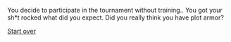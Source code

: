 You decide to participate in the tournament without training.. You got your sh*t rocked what did you expect. Did you really think you have plot armor?

[Start over](../../wake-up.md)
